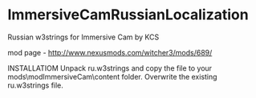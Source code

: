 # ImmersiveCamRussianLocalization
Russian w3strings for Immersive Cam by KCS

mod page - http://www.nexusmods.com/witcher3/mods/689/

INSTALLATIOM
Unpack ru.w3strings and copy the file to your mods\modImmersiveCam\content folder. Overwrite the existing ru.w3strings file.
